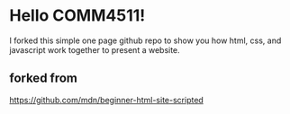 # Hello COMM4511!

I forked this simple one page github repo to show you how html, css, and javascript work together to present a website.

## forked from
https://github.com/mdn/beginner-html-site-scripted

